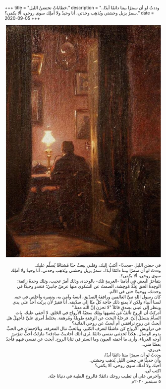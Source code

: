 +++
title = "خطاباتٌ تحتضنُ الليل."
description = "وددتُ لو أن سمرًا بيننا دائمًا أبدًا.. سمرٌ يزيل وحشتي ويُذهِب وحدتي، أنا وحيدٌ ولا أملِك سوى روحي، ألا يكفي؟."
date = 2020-09-05
+++


<div dir="rtl">

![night-words-01](night-words.jpg)


في حضن الليلِ -مجددًا- أكتبُ إليك، وقلبي يبعثُ حبًا مُشتاقًا يُسلِّم عليك. <br>
وددتُ لو أن سمرًا بيننا دائمًا أبدًا.. سمرٌ يزيل وحشتي ويُذهِب وحدتي، أنا وحيدٌ ولا أملِك سوى روحي، ألا يكفي؟. <br>
يتفاخرُ البعض في أيامنا -الغريبةِ تلك- بالوحدة، وذلك أمرٌ عجيب، وتلك وحدةٌ زائفة؛ الوحِدةُ الحق عِلّةٌ مُوحِشة، الصمتُ عن الشكوى منها عرضٌ جانبيّ؛ فتغدو وحيدًا في وحدتك، ووحيدًا حتى في الألم. <br>
كان رسول اللهِ نبيَّ العالمين ورافقهُ الصدّيق، آنسهُ وآمن به، ونصره وأخلص في حبه. لسنا أنبياء ولكن لا يمنع ذلك حاجة كلِّ منّا إلى صدّيقه. أنا فقيرٌ لأن يربّت أحدٌ على يدي وينظر إلى عيني بصدقٍ قائلاً "لا تحزن إنَّ الله معنا." <br>
أدركتُ أن الروحَ تألفُ مَن يُشبهها وتِلك سجيّةُ الأرواح في الخَلق. لا أخفي عليك، بات السأمُ يتسللُ إليّ، فرحلةُ البحث عن الرِفقةِ طويلةٌ ومُرهقة.
يختلطُ أمري عليَّ فأجهلُ هل أبحثُ عن روحٍ ترافقني أم أبحثُ عن روحي الغائبة؟ <br>
في دراويشِ الأرواحِ كن عاشقًا لتعرف الكثير، وبالحبِّ تنال المعرفة، وبالإحسانِ في الحبِّ يدوم الوصال. هكذا تُحدثني نفسي دائمًا..تُرى أتلك أحاديثٌ صادقة؟ 
مازلتُ أحبُّ تفرّسَ أوجه الغرباء، وأرى ما أخفته العيون وما انستر في ثنايا الروح. أبحث عن نفسي فيهم فأجدُ بعضًا مني.. <br>
عزيزي، <br>
وددتُ لو أن سمرًا بيننا دائمًا أبدًا، <br>
وأن حديثًا في حِضن الليل يُذهب وحشتي. <br>
أحبك ولا أملك سوي روحي، ألا يكفي؟ <br>
اكتب لي، <br>
واحرص على أن تطيب روحك دائمًا؛ فالروح الطيبة في دنيانا جنّة. <br>
٥ سبتمبر ٢٠٢٠م

</div>